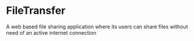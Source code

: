 # FileTransfer
A web based file sharing application where its users can share files without need of an active internet connection
